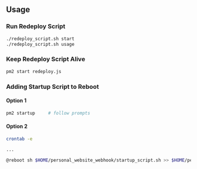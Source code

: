 ## Usage

### Run Redeploy Script
```sh
./redeploy_script.sh start
./redeploy_script.sh usage
```

### Keep Redeploy Script Alive
```sh
pm2 start redeploy.js
```

### Adding Startup Script to Reboot
#### Option 1
```sh
pm2 startup     # follow prompts
```

#### Option 2
```sh
crontab -e

...

@reboot sh $HOME/personal_website_webhook/startup_script.sh >> $HOME/personal_website_webhook/output.log 2>&1
```
